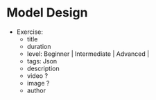 # Model Design

- Exercise:
  - title
  - duration
  - level: Beginner | Intermediate | Advanced | 
  - tags: Json
  - description
  - video ?
  - image ?
  - author